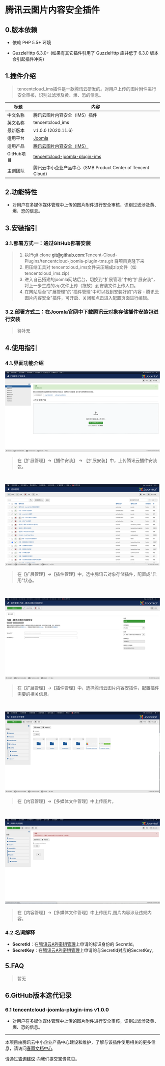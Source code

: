 # 腾讯云图片内容安全插件

## 0.版本依赖

- 依赖 PHP 5.5+ 环境

- GuzzleHttp 6.3.0+ (如果有其它插件引用了 GuzzleHttp 库并低于 6.3.0 版本会引起插件冲突)

## 1.插件介绍
> tencentcloud_ims插件是一款腾讯云研发的。对用户上传的图片附件进行安全审核，识别过滤涉及黄、爆、恐的信息。

| 标题       | 内容                                                         |
| ---------- | ------------------------------------------------------------ |
| 中文名称     | 腾讯云图片内容安全（IMS）插件                                   |
| 英文名称   | tencentcloud_ims                                              |
| 最新版本   | v1.0.0 (2020.11.6)                                           |
| 适用平台   | [Joomla](https://joomla.org/)                                    |
| 适用产品   | [腾讯云图片内容安全（IMS）](https://cloud.tencent.com/product/ims)      |
| GitHub项目| [tencentcloud-joomla-plugin-ims](https://github.com/Tencent-Cloud-Plugins/tencentcloud-joomla-plugin-ims) |
| 主创团队   | 腾讯云中小企业产品中心（SMB Product Center of Tencent Cloud）             |

## 2.功能特性

- 对用户在多媒体媒体管理中上传的图片附件进行安全审核，识别过滤涉及黄、爆、恐的信息。

## 3.安装指引

### 3.1.部署方式一：通过GitHub部署安装

> 1. 执行git clone git@github.com:Tencent-Cloud-Plugins/tencentcloud-joomla-plugin-tms.git 将项目克隆下来
> 2. 用压缩工具对 tencentcloud_ims文件夹压缩成zip文件（如tencentcloud_ims.zip）
> 3. 进入自己搭建的joomla网站后台，切换到“扩展管理”中的“扩展安装”，将上一步生成的zip文件上传（拖放）到安装文件上传入口。
> 4. 在网站后台“扩展管理”的“插件管理”中可以找到安装好的"内容 - 腾讯云图片内容安全"插件，可开启、关闭和点击进入配置页面进行编辑。

### 3.2.部署方式二：在Joomla官网中下载腾讯云对象存储插件安装包进行安装
> 待补充

## 4.使用指引

### 4.1.界面功能介绍

![](./images/ims1.png)
> 在【扩展管理】->【插件安装】 -> 【扩展安装】中，上传腾讯云插件安装包。

<br><br>
![](./images/ims2.png)
> 在【扩展管理】->【插件管理】中，选中腾讯云对象存储插件，配置成"启用"状态。 

<br><br>
![](./images/ims3.png)
> 在【扩展管理】->【插件管理】中，选择腾讯云图片内容安插件，配置插件需要的相关信息。 

<br><br>
![](./images/ims4.png)
> 在【内容管理】->【多媒体文件管理】中上传图片。

<br><br>
![](./images/ims5.png)
> 在【内容管理】->【多媒体文件管理】中上传图片,图片内容涉及违规内容。

### 4.2.名词解释
- **SecretId**：在[腾讯云API密钥管理](https://console.cloud.tencent.com/cam/capi)上申请的标识身份的 SecretId。
- **SecretKey**：在[腾讯云API密钥管理](https://console.cloud.tencent.com/cam/capi)上申请的与SecretId对应的SecretKey。


## 5.FAQ

> 暂无

## 6.GitHub版本迭代记录

### 6.1 tencentcloud-joomla-plugin-ims v1.0.0
- 对用户在多媒体媒体管理中上传的图片附件进行安全审核，识别过滤涉及黄、爆、恐的信息。
---

本项目由腾讯云中小企业产品中心建设和维护，了解与该插件使用相关的更多信息，请访问[春雨文档中心](https://openapp.qq.com/docs/DiscuzX/tms.html) 

请通过[咨询建议](https://da.do/y0rp) 向我们提交宝贵意见。